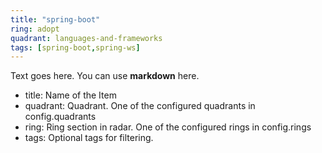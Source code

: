 ```yaml
---
title: "spring-boot"
ring: adopt
quadrant: languages-and-frameworks
tags: [spring-boot,spring-ws]
---
```


Text goes here. You can use **markdown** here.  

- title: Name of the Item   
- quadrant: Quadrant. One of the configured quadrants in config.quadrants   
- ring: Ring section in radar. One of the configured rings in config.rings  
- tags: Optional tags for filtering.    